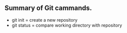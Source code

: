 
## Summary of Git cammands.
* git init = create a new repository
* git status = compare working directory with repository
